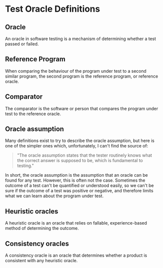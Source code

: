 # Test Oracle Definitions

## Oracle
An oracle in software testing is a mechanism of determining whether a test passed or failed.

## Reference Program
When comparing the behaviour of the program under test to a second similar program, the second program is the reference program, or reference oracle.

## Comparator
The comparator is the software or person that compares the program under test to the reference oracle.

## Oracle assumption

Many definitions exist to try to describe the oracle assumption, but here is one of the simpler ones which, unfortunately, I can't find the source of:

> "The oracle assumption states that the tester routinely knows what the correct answer is supposed to be, which is fundamental to testing."

In short, the oracle assumption is the assumption that an oracle can be found for any test. However, this is often not the case. Sometimes the outcome of a test can't be quantified or understood easily, so we can't be sure if the outcome of a test was positive or negative, and therefore limits what we can learn about the program under test.

## Heuristic oracles

A heuristic oracle is an oracle that relies on fallable, experience-based method of determining the outcome.

## Consistency oracles

A consistency oracle is an oracle that determines whether a product is consistent with any heuristic oracle.